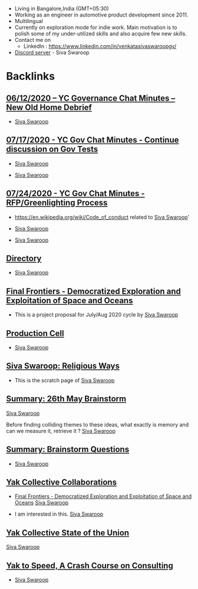 - Living in Bangalore,India (GMT+05:30)
- Working as an engineer in automotive product development since 2011.
- Multilingual
- Currently on exploration mode for indie work. Main motivation is to polish some of my under-utilized skills and also acquire few new skills. 
- Contact me on
    - LinkedIn : https://www.linkedin.com/in/venkatasivaswaroopgv/
- [Discord server](<Discord server.md>) - Siva Swaroop

# Backlinks
## [06/12/2020 – YC Governance Chat Minutes – New Old Home Debrief](<06/12/2020 – YC Governance Chat Minutes – New Old Home Debrief.md>)
- [Siva Swaroop](<Siva Swaroop.md>)

## [07/17/2020 - YC Gov Chat Minutes - Continue discussion on Gov Tests ](<07/17/2020 - YC Gov Chat Minutes - Continue discussion on Gov Tests .md>)
- [Siva Swaroop](<Siva Swaroop.md>)

- [Siva Swaroop](<Siva Swaroop.md>)

## [07/24/2020 - YC Gov Chat Minutes - RFP/Greenlighting Process](<07/24/2020 - YC Gov Chat Minutes - RFP/Greenlighting Process.md>)
- https://en.wikipedia.org/wiki/Code_of_conduct related to [Siva Swaroop](<Siva Swaroop.md>)'

- [Siva Swaroop](<Siva Swaroop.md>)

- [Siva Swaroop](<Siva Swaroop.md>)

## [Directory](<Directory.md>)
- [Siva Swaroop](<Siva Swaroop.md>)

## [Final Frontiers - Democratized Exploration and Exploitation of Space and Oceans](<Final Frontiers - Democratized Exploration and Exploitation of Space and Oceans.md>)
- This is a project proposal for July/Aug 2020 cycle by [Siva Swaroop](<Siva Swaroop.md>)

## [Production Cell](<Production Cell.md>)
- [Siva Swaroop](<Siva Swaroop.md>)

## [Siva Swaroop: Religious Ways](<Siva Swaroop: Religious Ways.md>)
- This is the scratch page of [Siva Swaroop](<Siva Swaroop.md>)

## [Summary: 26th May Brainstorm](<Summary: 26th May Brainstorm.md>)
[Siva Swaroop](<Siva Swaroop.md>)

Before finding colliding themes to these ideas, what exactly is memory and can we measure it,  retrieve it ? [Siva Swaroop](<Siva Swaroop.md>)

## [Summary: Brainstorm Questions](<Summary: Brainstorm Questions.md>)
- [Siva Swaroop](<Siva Swaroop.md>)

## [Yak Collective Collaborations](<Yak Collective Collaborations.md>)
- [Final Frontiers - Democratized Exploration and Exploitation of Space and Oceans](<Final Frontiers - Democratized Exploration and Exploitation of Space and Oceans.md>) [Siva Swaroop](<Siva Swaroop.md>)

- I am interested in this. [Siva Swaroop](<Siva Swaroop.md>)

## [Yak Collective State of the Union](<Yak Collective State of the Union.md>)
[Siva Swaroop](<Siva Swaroop.md>)

## [Yak to Speed, A Crash Course on Consulting](<Yak to Speed, A Crash Course on Consulting.md>)
- [Siva Swaroop](<Siva Swaroop.md>)

